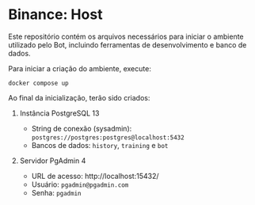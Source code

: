 # Binance: Host

Este repositório contém os arquivos necessários para iniciar o ambiente utilizado pelo Bot, incluindo ferramentas de desenvolvimento e banco de dados.

Para iniciar a criação do ambiente, execute:

```shell
docker compose up
```

Ao final da inicialização, terão sido criados:

1. Instância PostgreSQL 13
    * String de conexão (sysadmin): `postgres://postgres:postgres@localhost:5432`
    * Bancos de dados: `history`, `training` e `bot`

2. Servidor PgAdmin 4
    * URL de acesso: http://localhost:15432/
    * Usuário: `pgadmin@pgadmin.com`
    * Senha: `pgadmin`
